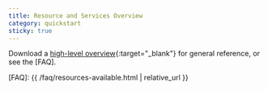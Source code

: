 ```yaml
---
title: Resource and Services Overview
category: quickstart
sticky: true
---
```


Download a [high-level overview]{:target="_blank"} for general reference, or see the [FAQ].

[high-level overview]: "https://sesync.sharepoint.com/:w:/s/sesyncci/EUiGtxEQtRhNvtOUFReSor4BdlgQx-KcGYU5-mm5jc6ovg?e=lPW6mi"
[FAQ]: {{ /faq/resources-available.html | relative_url }}
